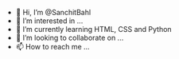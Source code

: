 - 👋 Hi, I’m @SanchitBahl
- 👀 I’m interested in ...
- 🌱 I’m currently learning HTML, CSS and Python
- 💞️ I’m looking to collaborate on ...
- 📫 How to reach me ...

<!---
SanchitBahl/SanchitBahl is a ✨ special ✨ repository because its `README.md` (this file) appears on your GitHub profile.
You can click the Preview link to take a look at your changes.
--->
